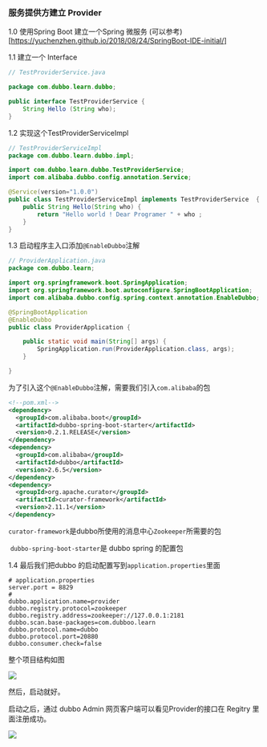 
### 服务提供方建立 Provider

1.0 使用Spring Boot 建立一个Spring 微服务 (可以参考)[https://yuchenzhen.github.io/2018/08/24/SpringBoot-IDE-initial/]

1.1 建立一个 Interface 

```java
// TestProviderService.java

package com.dubbo.learn.dubbo;

public interface TestProviderService {
    String Hello (String who);
}
```

1.2 实现这个TestProviderServiceImpl

```java
// TestProviderServiceImpl
package com.dubbo.learn.dubbo.impl;

import com.dubbo.learn.dubbo.TestProviderService;
import com.alibaba.dubbo.config.annotation.Service;

@Service(version="1.0.0")
public class TestProviderServiceImpl implements TestProviderService  {
    public String Hello(String who) {
        return "Hello world ! Dear Programer " + who ;
    }
}
```

1.3 启动程序主入口添加`@EnableDubbo`注解



```java
// ProviderApplication.java
package com.dubbo.learn;

import org.springframework.boot.SpringApplication;
import org.springframework.boot.autoconfigure.SpringBootApplication;
import com.alibaba.dubbo.config.spring.context.annotation.EnableDubbo;

@SpringBootApplication
@EnableDubbo
public class ProviderApplication {

    public static void main(String[] args) {
        SpringApplication.run(ProviderApplication.class, args);
    }

}	
```

​	为了引入这个`@EnableDubbo`注解，需要我们引入`com.alibaba`的包

```xml
<!--pom.xml-->
<dependency>
  <groupId>com.alibaba.boot</groupId>
  <artifactId>dubbo-spring-boot-starter</artifactId> 
  <version>0.2.1.RELEASE</version>
</dependency>
<dependency>
  <groupId>com.alibaba</groupId>
  <artifactId>dubbo</artifactId>
  <version>2.6.5</version>
</dependency>
<dependency>
  <groupId>org.apache.curator</groupId>
  <artifactId>curator-framework</artifactId>
  <version>2.11.1</version>
</dependency>
```

​	`curator-framework`是dubbo所使用的消息中心`Zookeeper`所需要的包

​	`dubbo-spring-boot-starter`是 dubbo spring 的配置包

1.4 最后我们把dubbo 的启动配置写到`application.properties`里面

```properties
# application.properties
server.port = 8829
#
dubbo.application.name=provider
dubbo.registry.protocol=zookeeper
dubbo.registry.address=zookeeper://127.0.0.1:2181
dubbo.scan.base-packages=com.dubboo.learn
dubbo.protocol.name=dubbo
dubbo.protocol.port=20880
dubbo.consumer.check=false
```

整个项目结构如图

![](http://ww1.sinaimg.cn/large/6026faa6gy1g1ffq5j1mrj20a70jhab5.jpg)

然后，启动就好。

启动之后，通过 dubbo Admin 网页客户端可以看见Provider的接口在 Regitry 里面注册成功。



![](http://ww1.sinaimg.cn/large/6026faa6gy1g1ffrs83ubj227m0n8djl.jpg)